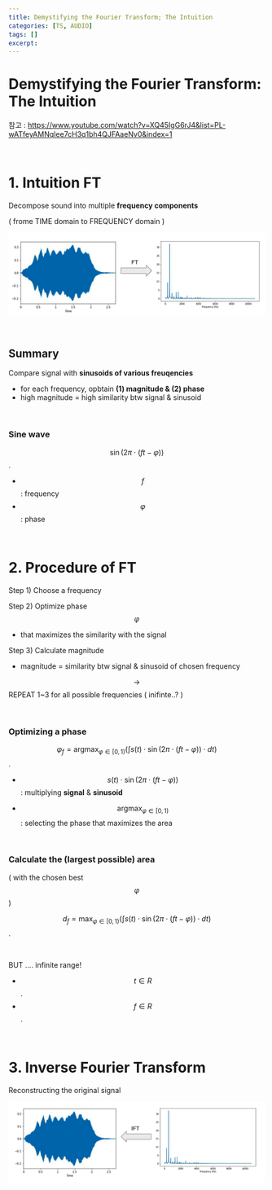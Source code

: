 ```yaml
---
title: Demystifying the Fourier Transform; The Intuition
categories: [TS, AUDIO]
tags: []
excerpt: 
---
```


<script src="https://cdn.mathjax.org/mathjax/latest/MathJax.js?config=TeX-AMS-MML_HTMLorMML" type="text/javascript"></script>

# Demystifying the Fourier Transform: The Intuition

참고 : https://www.youtube.com/watch?v=XQ45IgG6rJ4&list=PL-wATfeyAMNqIee7cH3q1bh4QJFAaeNv0&index=1

<br>

# 1. Intuition FT

Decompose sound into multiple **frequency components**

( frome TIME domain to FREQUENCY domain )

![figure2](/assets/img/audio/img23.png)

<br>

## Summary

Compare signal with **sinusoids of various freuqencies**

- for each frequency, opbtain **(1) magnitude & (2) phase**
- high magnitude = high similarity btw signal & sinusoid

<br>

### Sine wave

$$\sin (2 \pi \cdot(f t-\varphi))$$.

- $$f$$ : frequency
- $$\varphi$$ : phase

<br>

# 2. Procedure of FT

Step 1) Choose a frequency

Step 2) Optimize phase $$\varphi$$

- that maximizes the similarity with the signal

Step 3) Calculate magnitude

- magnitude = similarity btw signal & sinusoid of chosen frequency

$$\rightarrow$$ REPEAT 1~3 for all possible frequencies ( inifinte..? )

<br>

### Optimizing a phase

$$\varphi_f=\operatorname{argmax}_{\varphi \in[0,1)}\left(\int s(t) \cdot \sin (2 \pi \cdot(f t-\varphi)) \cdot d t\right)$$.

- $$s(t) \cdot \sin (2 \pi \cdot(f t-\varphi)) $$ : multiplying **signal** & **sinusoid**

- $$\operatorname{argmax}_{\varphi \in[0,1)}$$ : selecting the phase that maximizes the area

<br>

### Calculate the (largest possible) area

( with the chosen best $$\varphi$$ )

$$d_f=\max _{\varphi \in[0,1)}\left(\int s(t) \cdot \sin (2 \pi \cdot(f t-\varphi)) \cdot d t\right)$$.

<br>

BUT .... infinite range!

- $$t \in R$$.
- $$f \in R$$.

<br>

# 3. Inverse Fourier Transform

Reconstructing the original signal

![figure2](/assets/img/audio/img24.png)
